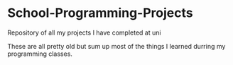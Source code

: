 School-Programming-Projects
===========================

Repository of all my projects I have completed at uni

These are all pretty old but sum up most of the things I learned durring my programming classes.
